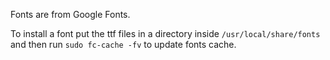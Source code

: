 



Fonts are from Google Fonts. 

To install a font put the ttf files in a directory inside `/usr/local/share/fonts` and then run `sudo fc-cache -fv` to update fonts cache.